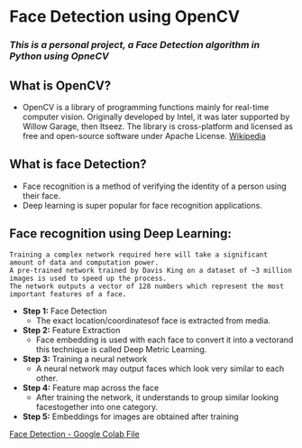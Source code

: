 # Face Detection using OpenCV
### *This is a personal project, a Face Detection algorithm in Python using OpneCV*

## What is OpenCV?
- OpenCV is a library of programming functions mainly for real-time computer vision. Originally developed by Intel, it was later supported by Willow Garage, then Itseez. The library is cross-platform and licensed as free and open-source software under Apache License.
  [Wikipedia](https://en.wikipedia.org/wiki/OpenCV)

## What is face Detection?
- Face recognition is a method of verifying the identity of a person using their face.
- Deep learning is super popular for face recognition applications.

## Face recognition using Deep Learning:
```
Training a complex network required here will take a significant amount of data and computation power.
A pre-trained network trained by Davis King on a dataset of ~3 million images is used to speed up the process.
The network outputs a vector of 128 numbers which represent the most important features of a face.
```

- **Step 1:** Face Detection
  - The exact location/coordinatesof face is extracted from media.
- **Step 2:** Feature Extraction
  - Face embedding is used with each face to convert it into a vectorand this technique is called Deep Metric Learning.
- **Step 3:** Training a neural network
  - A neural network may output faces which look very similar to each other.
- **Step 4:** Feature map across the face
  - After training the network, it understands to group similar looking facestogether into one category.
- **Step 5:** Embeddings for images are obtained after training




[Face Detection - Google Colab File]()
